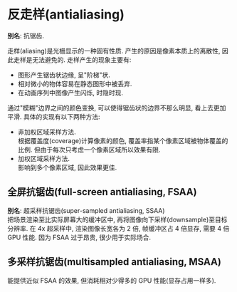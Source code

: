 # 反走样(antialiasing)
**别名**: 抗锯齿.  

走样(aliasing)是光栅显示的一种固有性质. 产生的原因是像素本质上的离散性, 因此走样是无法避免的. 走样产生的现象主要有:  
- 图形产生锯齿状边缘, 呈"阶梯"状.
- 相对微小的物体容易在静态图形中被丢弃.
- 在动画序列中图像产生闪烁, 时隐时现.

通过"模糊"边界之间的颜色变换, 可以使得锯齿状的边界不那么明显, 看上去更加平滑. 具体的实现有以下两种方法:  
- 非加权区域采样方法.  
  根据覆盖度(coverage)计算像素的颜色, 覆盖率指某个像素区域被物体覆盖的比例. 但由于每次只考虑一个像素区域所以效果有限.
- 加权区域采样方法.  
  影响到多个像素区域, 因此效果更佳.
  
## 全屏抗锯齿(full-screen antialiasing, FSAA)
**别名**: 超采样抗锯齿(super-sampled antialiasing, SSAA)  
把场景渲染至比实际屏幕大的缓冲区中, 再将图像向下采样(downsample)至目标分辨率. 在 4x 超采样中, 渲染图像长宽各为 2 倍, 帧缓冲区占 4 倍显存, 需要 4 倍 GPU 性能. 因为 FSAA 过于昂贵, 很少用于实际场合.  

## 多采样抗锯齿(multisampled antialiasing, MSAA)
能提供近似 FSAA 的效果, 但消耗相对少得多的 GPU 性能(显存占用一样多).  
